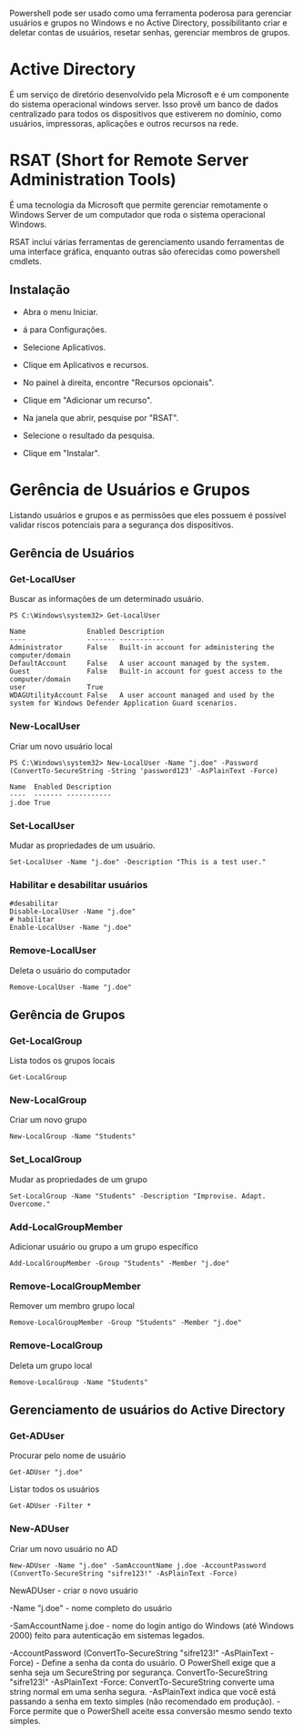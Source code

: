 Powershell pode ser usado como uma ferramenta poderosa para gerenciar usuários e grupos no Windows e no Active Directory, possibilitanto criar e deletar contas de usuários, resetar senhas, gerenciar membros de grupos.

# Active Directory
É um serviço de diretório desenvolvido pela Microsoft e é um componente do sistema operacional windows server. Isso provê um banco de dados centralizado para todos os dispositivos que estiverem no domínio, como usuários, impressoras, aplicações e outros recursos na rede.

# RSAT (Short for Remote Server Administration Tools)
É uma tecnologia da Microsoft que permite gerenciar remotamente o Windows Server de um computador que roda o sistema operacional Windows. 

RSAT inclui várias ferramentas de gerenciamento usando ferramentas de uma interface gráfica, enquanto outras são oferecidas como powershell cmdlets.

## Instalação

* Abra o menu Iniciar.

* á para Configurações.

* Selecione Aplicativos.

* Clique em Aplicativos e recursos.

* No painel à direita, encontre "Recursos opcionais".

* Clique em "Adicionar um recurso".

* Na janela que abrir, pesquise por "RSAT".

* Selecione o resultado da pesquisa.

* Clique em "Instalar".

# Gerência de Usuários e Grupos

Listando usuários e grupos e as permissões que eles possuem é possível validar riscos potenciais para a segurança dos dispositivos. 

## Gerência de Usuários 

### Get-LocalUser
Buscar as informações de um determinado usuário.
```
PS C:\Windows\system32> Get-LocalUser

Name               Enabled Description
----               ------- -----------
Administrator      False   Built-in account for administering the computer/domain
DefaultAccount     False   A user account managed by the system.
Guest              False   Built-in account for guest access to the computer/domain
user               True
WDAGUtilityAccount False   A user account managed and used by the system for Windows Defender Application Guard scenarios.
```
### New-LocalUser
Criar um novo usuário local
```
PS C:\Windows\system32> New-LocalUser -Name "j.doe" -Password (ConvertTo-SecureString -String 'password123' -AsPlainText -Force)

Name  Enabled Description
----  ------- -----------
j.doe True
```
### Set-LocalUser
Mudar as propriedades de um usuário.
```
Set-LocalUser -Name "j.doe" -Description "This is a test user."
```
### Habilitar e desabilitar usuários
```
#desabilitar
Disable-LocalUser -Name "j.doe"
# habilitar
Enable-LocalUser -Name "j.doe"
```
### Remove-LocalUser
Deleta o usuário do computador
```
Remove-LocalUser -Name "j.doe"
```

## Gerência de Grupos

### Get-LocalGroup
Lista todos os grupos locais
```
Get-LocalGroup
```

### New-LocalGroup
Criar um novo grupo
```
New-LocalGroup -Name "Students"
```
### Set_LocalGroup
Mudar as propriedades de um grupo
```
Set-LocalGroup -Name "Students" -Description "Improvise. Adapt. Overcome."
```
### Add-LocalGroupMember
Adicionar usuário ou grupo a um grupo específico
```
Add-LocalGroupMember -Group "Students" -Member "j.doe"
```
### Remove-LocalGroupMember
Remover um membro grupo local
```
Remove-LocalGroupMember -Group "Students" -Member "j.doe"
```
### Remove-LocalGroup
Deleta um grupo local
```
Remove-LocalGroup -Name "Students"
```

## Gerenciamento de usuários do Active Directory

### Get-ADUser

Procurar pelo nome de usuário
```
Get-ADUser "j.doe"
```
Listar todos os usuários
```
Get-ADUser -Filter *
```
### New-ADUser

Criar um novo usuário no AD

```
New-ADUser -Name "j.doe" -SamAccountName j.doe -AccountPassword (ConvertTo-SecureString "sifre123!" -AsPlainText -Force)
```
NewADUser - criar o novo usuário

-Name "j.doe" - nome completo do usuário

-SamAccountName j.doe - nome do login antigo do Windows (até Windows 2000) feito para autenticação em sistemas legados. 

-AccountPassword (ConvertTo-SecureString "sifre123!" -AsPlainText -Force) - Define a senha da conta do usuário. O PowerShell exige que a senha seja um SecureString por segurança. ConvertTo-SecureString "sifre123!" -AsPlainText -Force: ConvertTo-SecureString converte uma string normal em uma senha segura. -AsPlainText indica que você está passando a senha em texto simples (não recomendado em produção). -Force permite que o PowerShell aceite essa conversão mesmo sendo texto simples.
